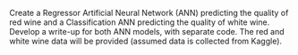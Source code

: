 Create a Regressor Artificial Neural Network (ANN) predicting the quality of red wine and a Classification ANN predicting the quality of white wine. Develop a write-up for both ANN models, with separate code. The red and white wine data will be provided (assumed data is collected from Kaggle).
